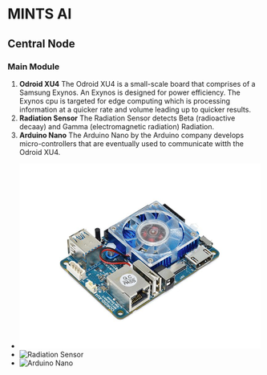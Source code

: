 # MINTS AI
## Central Node
### Main Module  
1. **Odroid XU4** The Odroid XU4 is a small-scale board that comprises of a Samsung Exynos. An Exynos is designed for power efficiency. The Exynos cpu is targeted for edge computing which is processing information at a quicker rate and volume leading up to quicker results.
2. **Radiation Sensor** The Radiation Sensor detects Beta (radioactive decaay) and Gamma (electromagnetic radiation) Radiation. 
3. **Arduino Nano** The Arduino Nano by the Arduino company develops micro-controllers that are eventually used to communicate witth the Odroid XU4.
- ![Odroid XU4](https://github.com/ronmariya/ronmar/blob/main/res/odroid_xu4.jpg?raw=true)
- ![Radiation Sensor](image.jpg)
- ![Arduino Nano](image.jpg)
